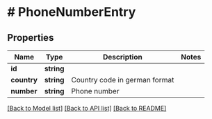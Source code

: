 # # PhoneNumberEntry

## Properties

Name | Type | Description | Notes
------------ | ------------- | ------------- | -------------
**id** | **string** |  |
**country** | **string** | Country code in german format |
**number** | **string** | Phone number |

[[Back to Model list]](../../README.md#models) [[Back to API list]](../../README.md#endpoints) [[Back to README]](../../README.md)
